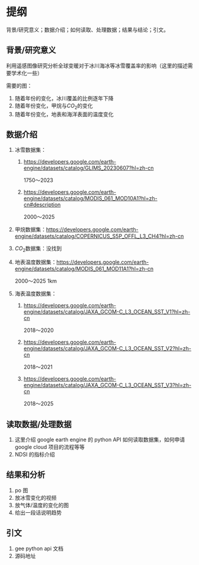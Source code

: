 # 提纲

背景/研究意义；数据介绍；如何读取、处理数据；结果与结论；引文。

## 背景/研究意义

利用遥感图像研究分析全球变暖对于冰川海冰等冰雪覆盖率的影响（这里的描述需要学术化一些）

需要的图：

1. 随着年份的变化，冰川覆盖的比例逐年下降
2. 随着年份变化，甲烷与$CO_2$的变化
3. 随着年份变化，地表和海洋表面的温度变化

## 数据介绍

1. 冰雪数据集：

   1. https://developers.google.com/earth-engine/datasets/catalog/GLIMS_20230607?hl=zh-cn

      1750～2023

   2. https://developers.google.com/earth-engine/datasets/catalog/MODIS_061_MOD10A1?hl=zh-cn#description

      2000～2025

2. 甲烷数据集：https://developers.google.com/earth-engine/datasets/catalog/COPERNICUS_S5P_OFFL_L3_CH4?hl=zh-cn

3. $CO_2$数据集：没找到

4. 地表温度数据集：https://developers.google.com/earth-engine/datasets/catalog/MODIS_061_MOD11A1?hl=zh-cn

   2000～2025 1km

5. 海表温度数据集：

   1. https://developers.google.com/earth-engine/datasets/catalog/JAXA_GCOM-C_L3_OCEAN_SST_V1?hl=zh-cn

      2018～2020 

   2. https://developers.google.com/earth-engine/datasets/catalog/JAXA_GCOM-C_L3_OCEAN_SST_V2?hl=zh-cn

      2018～2021

   3. https://developers.google.com/earth-engine/datasets/catalog/JAXA_GCOM-C_L3_OCEAN_SST_V3?hl=zh-cn

      2018～2025

## 读取数据/处理数据

1. 这里介绍 google earth engine 的 python API 如何读取数据集，如何申请 google cloud 项目的流程等等
2. NDSI 的指标介绍

## 结果和分析

1. po 图
2. 放冰雪变化的视频
3. 放气体/温度的变化的图
4. 给出一段话说明趋势

## 引文

1. gee python api 文档
2. 源码地址

